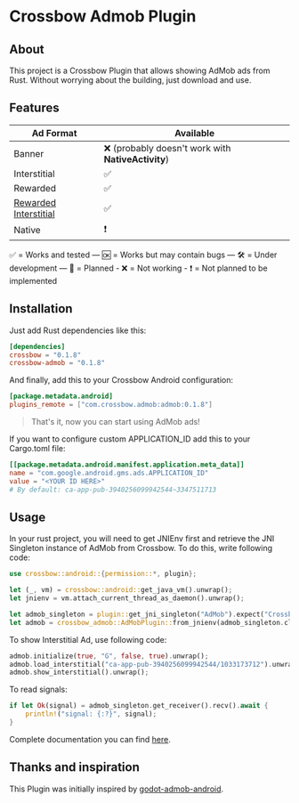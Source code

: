 # Crossbow Admob Plugin

## About

This project is a Crossbow Plugin that allows showing AdMob ads from Rust. Without worrying about the building, just download and use.

## Features

| Ad Format | Available |
| ---- | ----------- |
| Banner | ❌ (probably doesn't work with **NativeActivity**) |
| Interstitial | ✅ |
| Rewarded | ✅ |
| [Rewarded Interstitial](https://support.google.com/admob/answer/9884467) | ✅ |
| Native | ❗ |

✅ = Works and tested — 🆗 = Works but may contain bugs — 🛠 = Under development — 📝 = Planned - ❌ = Not working - ❗ = Not planned to be implemented

## Installation

Just add Rust dependencies like this:

```toml
[dependencies]
crossbow = "0.1.8"
crossbow-admob = "0.1.8"
```

And finally, add this to your Crossbow Android configuration:

```toml
[package.metadata.android]
plugins_remote = ["com.crossbow.admob:admob:0.1.8"]
```

> That's it, now you can start using AdMob ads!

If you want to configure custom APPLICATION_ID add this to your Cargo.toml file:

```toml
[[package.metadata.android.manifest.application.meta_data]]
name = "com.google.android.gms.ads.APPLICATION_ID"
value = "<YOUR ID HERE>"
# By default: ca-app-pub-3940256099942544~3347511713
```

## Usage

In your rust project, you will need to get JNIEnv first and retrieve the JNI Singleton instance of AdMob from Crossbow. To do this, write following code:

```rust
use crossbow::android::{permission::*, plugin};

let (_, vm) = crossbow::android::get_java_vm().unwrap();
let jnienv = vm.attach_current_thread_as_daemon().unwrap();

let admob_singleton = plugin::get_jni_singleton("AdMob").expect("Crossbow Error: AdMob is not registered");
let admob = crossbow_admob::AdMobPlugin::from_jnienv(admob_singleton.clone(), jnienv).unwrap();
```

To show Interstitial Ad, use following code:

```rust
admob.initialize(true, "G", false, true).unwrap();
admob.load_interstitial("ca-app-pub-3940256099942544/1033173712").unwrap();
admob.show_interstitial().unwrap();
```

To read signals:

```rust
if let Ok(signal) = admob_singleton.get_receiver().recv().await {
    println!("signal: {:?}", signal);
}
```

Complete documentation you can find [here](https://docs.rs/crossbow-admob/).

## Thanks and inspiration

This Plugin was initially inspired by [godot-admob-android](https://github.com/Poing-Studios/godot-admob-android).

